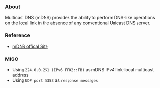 ### About
Multicast DNS (mDNS) provides the ability to perform DNS-like operations on the local link in the absence of any conventional Unicast DNS server.

### Reference
+ [mDNS offical Site](https://tools.ietf.org/html/rfc6762)

### MISC
+ Using `224.0.0.251 (IPv6 FF02::FB)` as mDNS IPv4 link-local multicast address
+ Using `UDP port 5353` as `response messages`
